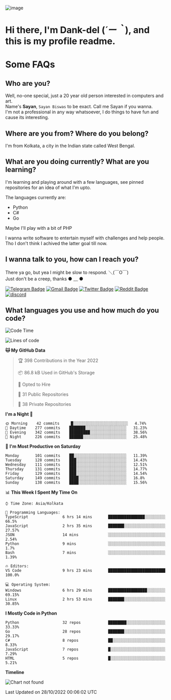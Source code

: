 ![image](https://user-images.githubusercontent.com/63096193/125182844-29f20800-e22f-11eb-8dc9-b0f2d29647bb.png)

# **Hi there, I'm Dank-del (*´ー｀*), and this is my profile readme.**
<!--  [![Profile views](https://gpvc.arturio.dev/dank-del)](https://github.com/dank-del) -->
# Some FAQs

## **Who are you?**

Well, no-one special, just a 20 year old person interested in computers and art. \
Name's **Sayan**, `Sayan Biswas` to be exact. Call me Sayan if you wanna. \
I'm not a professional in any way whatsoever, I do things to have fun and cause its interesting.

## **Where are you from? Where do you belong?**

I'm from Kolkata, a city in the Indian state called West Bengal.

## **What are you doing currently? What are you learning?**

I'm learning and playing around with a few languages, see pinned repositories for an idea of what I'm upto.

The languages currently are:

- Python
- C#
- Go

Maybe I'll play with a bit of PHP

I wanna write software to entertain myself with challenges and help people. \
Tho I don't think I achived the latter goal till now.

<!--## **Eww, I see a weeb profile.**

Can't help it, it's the best way to hide my face on this account
> Why do people hate weebs .-.

## **Cool, what more interests you?**

My interests are quite, weird. They're scattered all over the place. \
I've been fascinated by music and have studied it since the age of 6, I've performed on stage and on air but yeah now I've been away from that. I specialize in key instruments. \
Another thing that interests me is Media Production, aka, working with audio, video and broadcasting media.

> I just like art in general. also feeds the reason of me being obsessed with Japanese drawings (⋟ ﹏ ⋞)-->

## **I wanna talk to you, how can I reach you?**

There ya go, but yea I might be slow to respond. ＼(￣O￣) \
Just don't be a creep, thanks ● ﹏ ●

[![Telegram Badge](https://img.shields.io/badge/-dank_as_fuck-1ca0f1?style=flat-square&logo=telegram&logoColor=white&link=https://t.me/dank_as_fuck)](https://t.me/dank_as_fuck)
[![Gmail Badge](https://img.shields.io/badge/-sayan@asia.com-c14438?style=flat-square&logo=Gmail&logoColor=white&link=mailto:sayan@asia.com)](mailto:sayan@asia.com)
[![Twitter Badge](https://img.shields.io/twitter/follow/TheDankDel?style=social)](https://twitter.com/TheDankDel)
[![Reddit Badge](https://img.shields.io/reddit/user-karma/combined/dank_as_fuck_?style=social)](https://www.reddit.com/user/dank_as_fuck_/)
[![discord](https://discord-md-badge.vercel.app/api/shield/506536929152466945?style=social)](https://discordapp.com/users/506536929152466945)

## **What languages you use and how much do you code?**

<!--START_SECTION:waka-->
![Code Time](http://img.shields.io/badge/Code%20Time-834%20hrs%2053%20mins-blue)

![Lines of code](https://img.shields.io/badge/From%20Hello%20World%20I%27ve%20Written-1%20Million%20lines%20of%20code-blue)

**🐱 My GitHub Data** 

> 🏆 398 Contributions in the Year 2022
 > 
> 📦 86.8 kB Used in GitHub's Storage 
 > 
> 💼 Opted to Hire
 > 
> 📜 31 Public Repositories 
 > 
> 🔑 38 Private Repositories  
 > 
**I'm a Night 🦉** 

```text
🌞 Morning    42 commits     █░░░░░░░░░░░░░░░░░░░░░░░░   4.74% 
🌆 Daytime    277 commits    ███████░░░░░░░░░░░░░░░░░░   31.23% 
🌃 Evening    342 commits    █████████░░░░░░░░░░░░░░░░   38.56% 
🌙 Night      226 commits    ██████░░░░░░░░░░░░░░░░░░░   25.48%

```
📅 **I'm Most Productive on Saturday** 

```text
Monday       101 commits    ██░░░░░░░░░░░░░░░░░░░░░░░   11.39% 
Tuesday      128 commits    ███░░░░░░░░░░░░░░░░░░░░░░   14.43% 
Wednesday    111 commits    ███░░░░░░░░░░░░░░░░░░░░░░   12.51% 
Thursday     131 commits    ███░░░░░░░░░░░░░░░░░░░░░░   14.77% 
Friday       129 commits    ███░░░░░░░░░░░░░░░░░░░░░░   14.54% 
Saturday     149 commits    ████░░░░░░░░░░░░░░░░░░░░░   16.8% 
Sunday       138 commits    ████░░░░░░░░░░░░░░░░░░░░░   15.56%

```


📊 **This Week I Spent My Time On** 

```text
⌚︎ Time Zone: Asia/Kolkata

💬 Programming Languages: 
TypeScript               6 hrs 14 mins       ████████████████░░░░░░░░░   66.5% 
JavaScript               2 hrs 35 mins       ███████░░░░░░░░░░░░░░░░░░   27.57% 
JSON                     14 mins             ░░░░░░░░░░░░░░░░░░░░░░░░░   2.54% 
Python                   9 mins              ░░░░░░░░░░░░░░░░░░░░░░░░░   1.7% 
Bash                     7 mins              ░░░░░░░░░░░░░░░░░░░░░░░░░   1.39%

🔥 Editors: 
VS Code                  9 hrs 23 mins       █████████████████████████   100.0%

💻 Operating System: 
Windows                  6 hrs 29 mins       █████████████████░░░░░░░░   69.15% 
Linux                    2 hrs 53 mins       ███████░░░░░░░░░░░░░░░░░░   30.85%

```

**I Mostly Code in Python** 

```text
Python                   32 repos            ████████░░░░░░░░░░░░░░░░░   33.33% 
Go                       28 repos            ███████░░░░░░░░░░░░░░░░░░   29.17% 
C#                       8 repos             ██░░░░░░░░░░░░░░░░░░░░░░░   8.33% 
JavaScript               7 repos             █░░░░░░░░░░░░░░░░░░░░░░░░   7.29% 
HTML                     5 repos             █░░░░░░░░░░░░░░░░░░░░░░░░   5.21%

```


**Timeline**

![Chart not found](https://raw.githubusercontent.com/Dank-del/Dank-del/main/charts/bar_graph.png) 


 Last Updated on 28/10/2022 00:06:02 UTC
<!--END_SECTION:waka-->

<!--## **Can I stalk your spotify?**

Um sure.

![OwO Spotify](https://spotify-recently-played-readme.vercel.app/api?user=31fdrsslnr7nvq4ytqwtw7c4rxfm&count=5)-->
